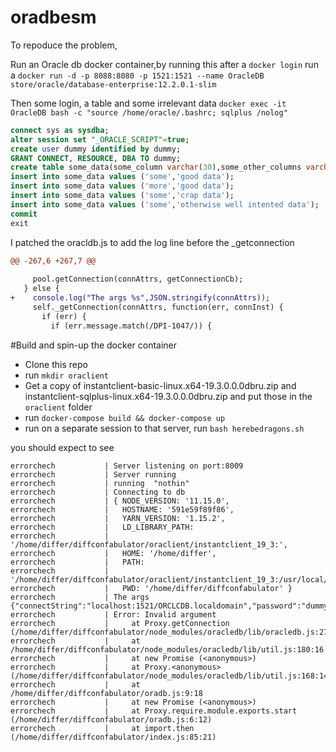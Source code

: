 # oradbesm

To repoduce the problem, 

Run an Oracle db docker container,by running this after a ```docker login``` run a 
```docker run -d -p 8088:8080 -p 1521:1521 --name OracleDB store/oracle/database-enterprise:12.2.0.1-slim```

 Then some login, a table and some irrelevant data
 ```docker exec -it OracleDB bash -c "source /home/oracle/.bashrc; sqlplus /nolog"```

```sql
connect sys as sysdba;
alter session set "_ORACLE_SCRIPT"=true;
create user dummy identified by dummy;
GRANT CONNECT, RESOURCE, DBA TO dummy;
create table some_data(some_column varchar(30),some_other_columns varchar(30));
insert into some_data values ('some','good data');
insert into some_data values ('more','good data');
insert into some_data values ('some','crap data');
insert into some_data values ('some','otherwise well intented data');
commit
exit
```

I patched the oracldb.js to add the log line before the _getconnection
```patch
@@ -267,6 +267,7 @@
 
     pool.getConnection(connAttrs, getConnectionCb);
   } else {
+    console.log("The args %s",JSON.stringify(connAttrs));
     self._getConnection(connAttrs, function(err, connInst) {
       if (err) {
         if (err.message.match(/DPI-1047/)) {
```

#Build and spin-up the docker container
- Clone this repo
- run ```mkdir oraclient```
- Get a copy of instantclient-basic-linux.x64-19.3.0.0.0dbru.zip and instantclient-sqlplus-linux.x64-19.3.0.0.0dbru.zip and put those in the ```oraclient```  folder
- run ```docker-compose build && docker-compose up```
- run on a separate session to that server, run ```bash herebedragons.sh```

you should expect to see

```text
errorchech           | Server listening on port:8009
errorchech           | Server running
errorchech           | running  "nothin"
errorchech           | Connecting to db
errorchech           | { NODE_VERSION: '11.15.0',
errorchech           |   HOSTNAME: '591e59f89f86',
errorchech           |   YARN_VERSION: '1.15.2',
errorchech           |   LD_LIBRARY_PATH:
errorchech           |    '/home/differ/diffconfabulator/oraclient/instantclient_19_3:',
errorchech           |   HOME: '/home/differ',
errorchech           |   PATH:
errorchech           |    '/home/differ/diffconfabulator/oraclient/instantclient_19_3:/usr/local/sbin:/usr/local/bin:/usr/sbin:/usr/bin:/sbin:/bin',
errorchech           |   PWD: '/home/differ/diffconfabulator' }
errorchech           | The args {"connectString":"localhost:1521/ORCLCDB.localdomain","password":"dummy","user":"dummy"}
errorchech           | Error: Invalid argument
errorchech           |     at Proxy.getConnection (/home/differ/diffconfabulator/node_modules/oracledb/lib/oracledb.js:271:10)
errorchech           |     at /home/differ/diffconfabulator/node_modules/oracledb/lib/util.js:180:16
errorchech           |     at new Promise (<anonymous>)
errorchech           |     at Proxy.<anonymous> (/home/differ/diffconfabulator/node_modules/oracledb/lib/util.js:168:14)
errorchech           |     at /home/differ/diffconfabulator/oradb.js:9:18
errorchech           |     at new Promise (<anonymous>)
errorchech           |     at Proxy.require.module.exports.start (/home/differ/diffconfabulator/oradb.js:6:12)
errorchech           |     at import.then (/home/differ/diffconfabulator/index.js:85:21)
```
